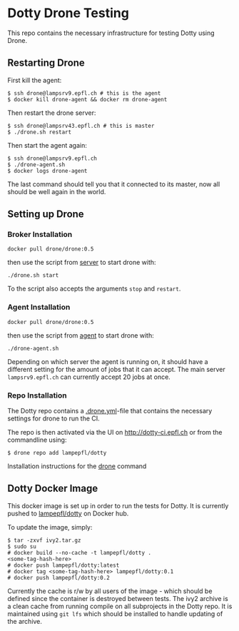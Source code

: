 Dotty Drone Testing
===================
This repo contains the necessary infrastructure for testing Dotty using Drone.

Restarting Drone
----------------
First kill the agent:
```
$ ssh drone@lampsrv9.epfl.ch # this is the agent
$ docker kill drone-agent && docker rm drone-agent
```

Then restart the drone server:
```
$ ssh drone@lampsrv43.epfl.ch # this is master
$ ./drone.sh restart
```

Then start the agent again:
```
$ ssh drone@lampsrv9.epfl.ch
$ ./drone-agent.sh
$ docker logs drone-agent
```

The last command should tell you that it connected to its master, now all
should be well again in the world.

Setting up Drone
----------------

### Broker Installation ###
```
docker pull drone/drone:0.5
```

then use the script from [server](drone/server/drone.sh) to start drone with:

```
./drone.sh start
```

To the script also accepts the arguments `stop` and `restart`.

### Agent Installation ###
```
docker pull drone/drone:0.5
```

then use the script from [agent](drone/agent/drone-agent.sh) to start drone
with:

```
./drone-agent.sh
```

Depending on which server the agent is running on, it should have a different
setting for the amount of jobs that it can accept. The main server
`lampsrv9.epfl.ch` can currently accept 20 jobs at once.

### Repo Installation ###
The Dotty repo contains a
[.drone.yml](https://github.com/lampepfl/dotty/blob/master/.drone.yml)-file
that contains the necessary settings for drone to run the CI.

The repo is then activated via the UI on http://dotty-ci.epfl.ch or from the
commandline using:

```
$ drone repo add lampepfl/dotty
```

Installation instructions for the
[drone](http://readme.drone.io/0.5/install/cli/) command

Dotty Docker Image
------------------
This docker image is set up in order to run the tests for Dotty. It is
currently pushed to [lampepfl/dotty](https://hub.docker.com/r/lampepfl/dotty/)
on Docker hub.

To update the image, simply:

```
$ tar -zxvf ivy2.tar.gz
$ sudo su
# docker build --no-cache -t lampepfl/dotty .
<some-tag-hash-here>
# docker push lampepfl/dotty:latest
# docker tag <some-tag-hash-here> lampepfl/dotty:0.1
# docker push lampepfl/dotty:0.2
```

Currently the cache is r/w by all users of the image - which should be defined
since the container is destroyed between tests. The ivy2 archive is a clean cache
from running compile on all subprojects in the Dotty repo. It is maintained using
`git lfs` which should be installed to handle updating of the archive.
